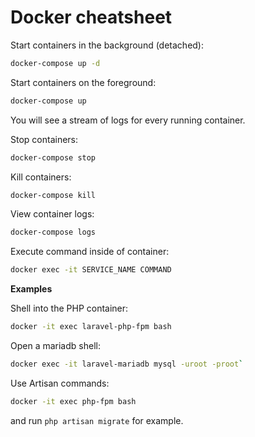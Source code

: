 # Docker cheatsheet

Start containers in the background (detached):

```bash
docker-compose up -d
``` 

Start containers on the foreground:

```bash
docker-compose up
``` 

You will see a stream of logs for every running container.

Stop containers:

```bash
docker-compose stop
``` 

Kill containers:

```bash
docker-compose kill
``` 

View container logs:

```bash
docker-compose logs
``` 

Execute command inside of container:

```bash
docker exec -it SERVICE_NAME COMMAND
``` 

**Examples**

Shell into the PHP container:

```bash
docker -it exec laravel-php-fpm bash
``` 

Open a mariadb shell:

```bash
docker exec -it laravel-mariadb mysql -uroot -proot`
``` 

Use Artisan commands:

```bash
docker -it exec php-fpm bash
``` 

and run `php artisan migrate` for example.
